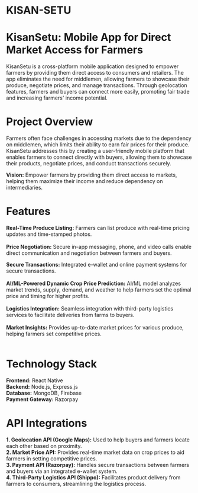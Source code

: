 # KISAN-SETU
# KisanSetu: Mobile App for Direct Market Access for Farmers

KisanSetu is a cross-platform mobile application designed to empower farmers by providing them direct access to consumers and retailers. The app eliminates the need for middlemen, allowing farmers to showcase their produce, negotiate prices, and manage transactions. Through geolocation features, farmers and buyers can connect more easily, promoting fair trade and increasing farmers' income potential.

# Project Overview
Farmers often face challenges in accessing markets due to the dependency on middlemen, which limits their ability to earn fair prices for their produce. KisanSetu addresses this by creating a user-friendly mobile platform that enables farmers to connect directly with buyers, allowing them to showcase their products, negotiate prices, and conduct transactions securely.

**Vision:** Empower farmers by providing them direct access to markets, helping them maximize their income and reduce dependency on intermediaries.


# Features
**Real-Time Produce Listing:** Farmers can list produce with real-time pricing updates and time-stamped photos.<br><br>
**Price Negotiation:** Secure in-app messaging, phone, and video calls enable direct communication and negotiation between farmers and buyers.<br>


**Secure Transactions:** Integrated e-wallet and online payment systems for secure transactions.<br><br>
**AI/ML-Powered Dynamic Crop Price Prediction:** AI/ML model analyzes market trends, supply, demand, and weather to help farmers set the optimal price and timing for higher profits.<br><br>
**Logistics Integration:** Seamless integration with third-party logistics services to facilitate deliveries from farms to buyers.<br><br>
**Market Insights:** Provides up-to-date market prices for various produce, helping farmers set competitive prices.<br><br>


# Technology Stack
**Frontend:** React Native<br>
**Backend:** Node.js, Express.js<br>
**Database:** MongoDB, Firebase<br>
**Payment Gateway:** Razorpay<br>


# API Integrations
**1. Geolocation API (Google Maps):**
Used to help buyers and farmers locate each other based on proximity.<br>
**2. Market Price API:**
Provides real-time market data on crop prices to aid farmers in setting competitive prices.<br>
**3. Payment API (Razorpay):**
Handles secure transactions between farmers and buyers via an integrated e-wallet system.<br>
**4. Third-Party Logistics API (Shippo):**
Facilitates product delivery from farmers to consumers, streamlining the logistics process.<br>

